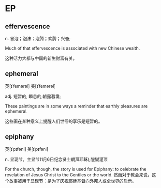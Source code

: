 # EP

## effervescence	

n.	冒泡；泡沫；泡腾；欢腾；兴奋;

Much of that effervescence is associated with new Chinese wealth.

这种活力大都与中国的新生财富有关。

## ephemeral	

英\[ɪˈfemərəl\] 美\[ɪˈfemərəl\]

adj.	短暂的; 瞬息的;朝露暮霭;

These paintings are in some ways a reminder that earthly pleasures are ephemeral.

这些画在某种意义上提醒人们世俗的享乐是短暂的。

## epiphany

英[ɪˈpɪfəni] 美[ɪˈpɪfəni]

n.	显现节，主显节(1月6日纪念贤士朝拜耶稣);醍醐灌顶

For the church, though, the story is used for Epiphany: to celebrate the revelation of Jesus Christ to the Gentiles or the world.
然而对于教会来说，这个故事被用于显现节：是为了庆祝耶稣基督向外邦人或全世界的启示。



